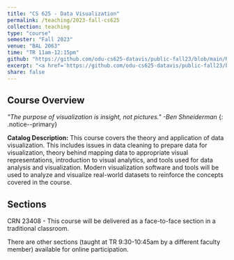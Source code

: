 ```yaml
---
title: "CS 625 - Data Visualization"
permalink: /teaching/2023-fall-cs625
collection: teaching
type: "course"
semester: "Fall 2023"
venue: "BAL 2063"
time: "TR 11am-12:15pm"
github: "https://github.com/odu-cs625-datavis/public-fall23/blob/main/README.md"
excerpt: "<a href='https://github.com/odu-cs625-datavis/public-fall23/blob/main/README.md' target='_blank'><i class='fab fa-fw fa-github' style='color:#171516'></i></a> &nbsp; **Catalog Description:** This course covers the theory and application of data visualization. This includes issues in data cleaning to prepare data for visualization, theory behind mapping data to appropriate visual representations, introduction to visual analytics, and tools used for data analysis and visualization. Modern visualization software and tools will be used to analyze and visualize real-world datasets to reinforce the concepts covered in the course."
share: false
---
```


## Course Overview

*"The purpose of visualization is insight, not pictures." -Ben Shneiderman*
{: .notice--primary}

**Catalog Description:** This course covers the theory and application of data visualization. This includes issues in data cleaning to prepare data for visualization, theory behind mapping data to appropriate visual representations, introduction to visual analytics, and tools used for data analysis and visualization. Modern visualization software and tools will be used to analyze and visualize real-world datasets to reinforce the concepts covered in the course. 

## Sections

CRN 23408 - This course will be delivered as a face-to-face section in a traditional classroom.  

There are other sections (taught at TR 9:30-10:45am by a different faculty member) available for online participation.
